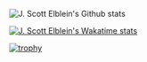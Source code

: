 ![J. Scott Elblein's Github stats](https://github-readme-stats.vercel.app/api?username=STaRDoGG&show_icons=true&theme=nord&count_private=true&include_all_commits)

[![J. Scott Elblein's Wakatime stats](https://github-readme-stats.vercel.app/api/wakatime?username=scott_elblein&layout=compact&theme=nord)](https://github.com/anuraghazra/github-readme-stats)

[![trophy](https://github-profile-trophy.vercel.app/?username=STaRDoGG&theme=nord&no-frame=true&&column=4&margin-w=15&margin-h=15)](https://github.com/ryo-ma/github-profile-trophy)
